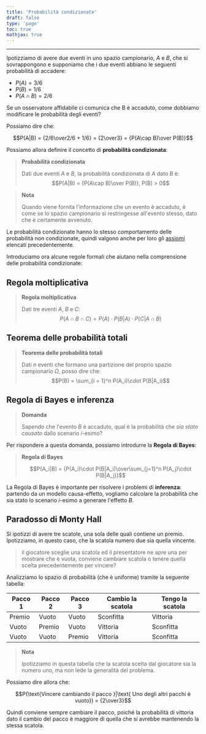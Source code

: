 ```yaml
---
title: 'Probabilità condizionate'
draft: false
type: 'page'
toc: true
mathjax: true
---
```


---

Ipotizziamo di avere due eventi in uno spazio campionario, $A$ e $B$, che si sovrappongono e supponiamo che i due eventi abbiano le seguenti probabilità di accadere:

- $P(A) = 3/6$
- $P(B) = 1/6$
- $P(A\cap B) = 2/6$

Se un osservatore affidabile ci comunica che B è accaduto, come dobbiamo modificare le probabilità degli eventi?

Possiamo dire che:

$$P(A|B) = {2/6\over2/6 + 1/6} = {2\over3} = {P(A\cap B)\over P(B)}$$

Possiamo allora definire il concetto di **probabilità condizionata**:

> **Probabilità condizionata**
>
> Dati due eventi $A$ e $B$, la probabilità condizionata di $A$ dato $B$ è:
> $$P(A|B) = {P(A\cap B)\over P(B)}, P(B) > 0$$

> **Nota**
>
> Quando viene fornita l'informazione che un evento è accaduto, è come se lo spazio campionario si restringesse all'evento stesso, dato che è certamente avvenuto.

Le probabilità condizionate hanno lo stesso comportamento delle probabilità non condizionate, quindi valgono anche per loro gli [assiomi](../axioms) elencati precedentemente.

Introduciamo ora alcune regole formali che aiutano nella comprensione delle probabilità condizionate:

## Regola moltiplicativa

> **Regola moltiplicativa**
>
> Dati tre eventi $A$, $B$ e $C$:
> $$P(A\cap B\cap C) = P(A) \cdot P(B|A) \cdot P(C|A\cap B)$$

## Teorema delle probabilità totali

> **Teorema delle probabilità totali**
>
> Dati $n$ eventi che formano una partizione del proprio spazio campionario $\Omega$, posso dire che:
> $$P(B) = \sum_{i = 1}^n P(A_i)\cdot P(B|A_i)$$

## Regola di Bayes e inferenza

> **Domanda**
>
> Sapendo che l'evento $B$ è accaduto, qual è la probabilità che *sia stato causato* dallo scenario $i$-esimo?

Per rispondere a questa domanda, possiamo introdurre la **Regola di Bayes**:

> **Regola di Bayes**
>
> $$P(A_i|B) = {P(A_i)\cdot P(B|A_i)\over\sum_{j=1}^n P(A_j)\cdot P(B|A_j)}$$

La Regola di Bayes è importante per risolvere i problemi di **inferenza**: partendo da un modello causa-effetto, vogliamo calcolare la probabilità che sia stato lo scenario $i$-esimo a generare l'effetto $B$.

## Paradosso di Monty Hall

Si ipotizzi di avere tre scatole, una sola delle quali contiene un premio. Ipotizziamo, in questo caso, che la scatola numero due sia quella vincente.

> il giocatore sceglie una scatola ed il presentatore ne apre una per mostrare che è vuota, conviene cambiare scatola o tenere quella scelta precedentemente per vincere?

Analizziamo lo spazio di probabilità (che è uniforme) tramite la seguente tabella:

| Pacco 1 | Pacco 2 | Pacco 3 | Cambio la scatola | Tengo la scatola |
| ------- | ------- | ------- | ----------------- | ---------------- |
| Premio  | Vuoto   | Vuoto   | Sconfitta         | Vittoria         |
| Vuoto   | Premio  | Vuoto   | Vittoria          | Sconfitta        |
| Vuoto   | Vuoto   | Premio  | Vittoria          | Sconfitta        | 

> **Nota**
>
> Ipotizziamo in questa tabella che la scatola scelta dal giocatore sia la numero uno, ma non lede la generalità del problema.

Possiamo dire allora che:

$$P(\text{Vincere cambiando il pacco }|\text{ Uno degli altri pacchi è vuoto}) = {2\over3}$$

Quindi conviene sempre cambiare il pacco, poiché la probabilità di vittoria dato il cambio del pacco è maggiore di quella che si avrebbe mantenendo la stessa scatola.
